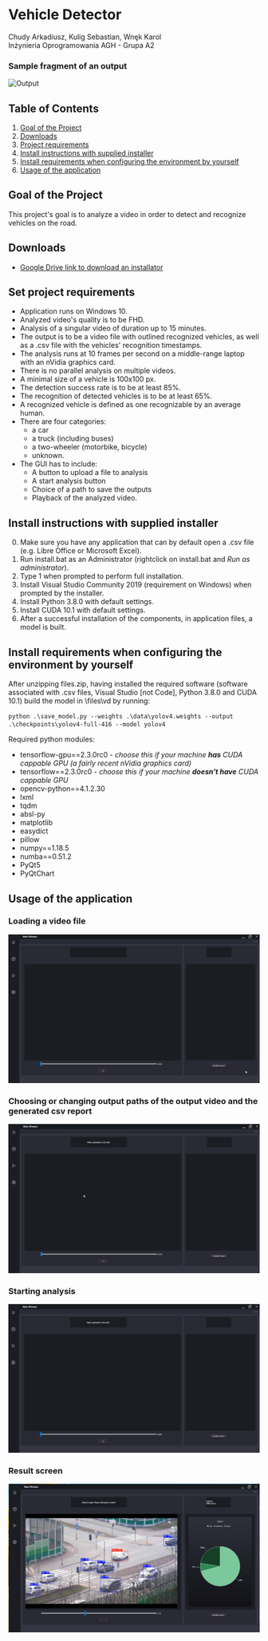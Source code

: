 
# Vehicle Detector
Chudy Arkadiusz, Kulig Sebastian, Wnęk Karol    
Inżynieria Oprogramowania AGH - Grupa A2





### Sample fragment of an output
![Output](output.gif)





## Table of Contents
1. [Goal of the Project](#goal-of-the-Project)
2. [Downloads](#downloads)
3. [Project requirements](#project-requirements)
4. [Install instructions with supplied installer](#install-instructions-with-supplied-installer)
5. [Install requirements when configuring the environment by yourself](#install-requirements-when-configuring-the-environment-by-yourself)
6. [Usage of the application](#usage-of-the-application)




## Goal of the Project
This project's goal is to analyze a video in order to detect and recognize vehicles on the road. 

## Downloads
* [Google Drive link to download an installator](https://drive.google.com/drive/folders/1YtVwB2Z6ABtF-iqv_muHO0OLtknEEqU9?usp=sharing)


## Set project requirements
* Application runs on Windows 10.
* Analyzed video's quality is to be FHD.
* Analysis of a singular video of duration up to 15 minutes.
* The output is to be a video file with outlined recognized vehicles, as well as a .csv file with the vehicles' recognition timestamps.
* The analysis runs at 10 frames per second on a middle-range laptop with an nVidia graphics card.
* There is no parallel analysis on multiple videos.
* A minimal size of a vehicle is 100x100 px.
* The detection success rate is to be at least 85%.
* The recognition of detected vehicles is to be at least 65%.
* A recognized vehicle is defined as one recognizable by an average human.
* There are four categories: 
	*  a car
	* a truck (including buses)
	* a two-wheeler (motorbike, bicycle)
	* unknown.
* The GUI has to include:
	* A button to upload a file to analysis
	* A start analysis button
	* Choice of a path to save the outputs
	* Playback of the analyzed video.



## Install instructions with supplied installer
0. Make sure you have any application that can by default open a .csv file (e.g. Libre Office or Microsoft Excel).
1. Run install.bat as an Administrator (rightclick on install.bat and *Run as administrator*).
2. Type 1 when prompted to perform full installation.
3. Install Visual Studio Community 2019 (requirement on Windows) when prompted by the installer.
4. Install Python 3.8.0 with default settings.
5. Install CUDA 10.1 with default settings.
6. After a successful installation of the components, in application files, a model is built.




## Install requirements when configuring the environment by yourself
After unzipping files.zip, having installed the required software (software associated with .csv files, Visual Studio [not Code], Python 3.8.0 and CUDA 10.1) build the model in \files\vd by running:


```
python .\save_model.py --weights .\data\yolov4.weights --output .\checkpoints\yolov4-full-416 --model yolov4
```    
    
      
Required python modules: 
* tensorflow-gpu==2.3.0rc0 - *choose this if your machine **has** CUDA cappable GPU (a fairly recent nVidia graphics card)*
* tensorflow==2.3.0rc0 - *choose this if your machine **doesn't have** CUDA cappable GPU*
* opencv-python==4.1.2.30 
* lxml 
* tqdm 
* absl-py 
* matplotlib 
* easydict 
* pillow 
* numpy==1.18.5 
* numba==0.51.2 
* PyQt5 
* PyQtChart





## Usage of the application


### Loading a video file
![Loading the file GIF](load.gif) 


### Choosing or changing output paths of the output video and the generated csv report
![Changing the path GIF](dest.gif) 


### Starting analysis
![Starting analysis GIF](load3.gif) 



### Result screen
![Result PNG](final.png)
